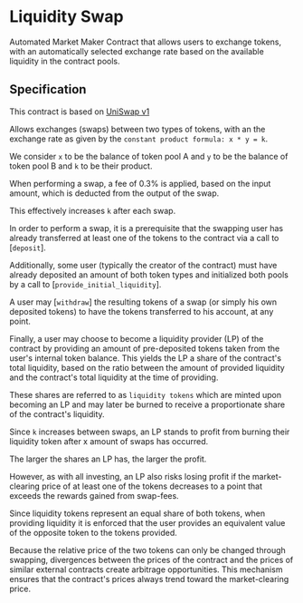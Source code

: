 # Liquidity Swap

Automated Market Maker Contract that allows users to exchange tokens, with an
automatically selected exchange rate based on the available liquidity in the
contract pools.

## Specification

This contract is based on [UniSwap v1](https://hackmd.io/@HaydenAdams/HJ9jLsfTz?type=view)

Allows exchanges (swaps) between two types of tokens, with an the exchange rate as given by the `constant product formula: x * y = k`.

We consider `x` to be the balance of token pool A and `y` to be the balance of token pool B and `k` to be their product.

When performing a swap, a fee of 0.3% is applied, based on the input amount, which is deducted from the output of the swap.

This effectively increases `k` after each swap.

In order to perform a swap, it is a prerequisite that the swapping user has already transferred
at least one of the tokens to the contract via a call to [`deposit`].

Additionally, some user (typically the creator of the contract) must have already deposited an amount of both token types and initialized both pools by a call to [`provide_initial_liquidity`].

A user may [`withdraw`] the resulting tokens of a swap (or simply his own deposited tokens)
to have the tokens transferred to his account, at any point.

Finally, a user may choose to become a liquidity provider (LP) of the contract
by providing an amount of pre-deposited tokens taken from the user's internal token balance.
This yields the LP a share of the contract's total liquidity, based on the ratio between the amount of provided liquidity and the contract's total liquidity at the time of providing.

These shares are referred to as `liquidity tokens` which are minted upon becoming an LP and may later be burned to receive a proportionate share of the contract's liquidity.

Since `k` increases between swaps, an LP stands to profit from burning their liquidity token after x amount of swaps has occurred.

The larger the shares an LP has, the larger the profit.

However, as with all investing, an LP also risks losing profit if the market-clearing price of at least one of the tokens decreases to a point that exceeds the rewards gained from swap-fees.

Since liquidity tokens represent an equal share of both tokens, when providing liquidity it is enforced that the user provides an equivalent value of the opposite token to the tokens provided.

Because the relative price of the two tokens can only be changed through swapping,
divergences between the prices of the contract and the prices of similar external contracts create arbitrage opportunities.
This mechanism ensures that the contract's prices always trend toward the market-clearing price.
